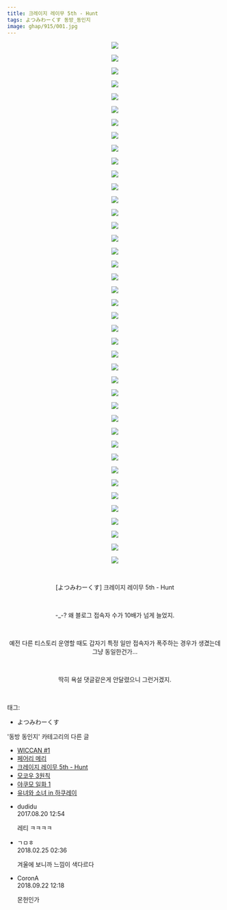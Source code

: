 ```yaml
---
title: 크레이지 레이무 5th - Hunt
tags: よつみわーくす 동방_동인지
image: ghap/915/001.jpg
---
```

<div class="article">
<p style="text-align: center; clear: none; float: none;"><img src="{{ site.nasurl }}/ghap/915/001.jpg"/></p>
<p style="text-align: center; clear: none; float: none;"><img src="{{ site.nasurl }}/ghap/915/002.jpg"/></p>
<p style="text-align: center; clear: none; float: none;"><img src="{{ site.nasurl }}/ghap/915/003.jpg"/></p>
<p style="text-align: center; clear: none; float: none;"><img src="{{ site.nasurl }}/ghap/915/004.jpg"/></p>
<p style="text-align: center; clear: none; float: none;"><img src="{{ site.nasurl }}/ghap/915/005.jpg"/></p>
<p style="text-align: center; clear: none; float: none;"><img src="{{ site.nasurl }}/ghap/915/006.jpg"/></p>
<p style="text-align: center; clear: none; float: none;"><img src="{{ site.nasurl }}/ghap/915/007.jpg"/></p>
<p style="text-align: center; clear: none; float: none;"><img src="{{ site.nasurl }}/ghap/915/008.jpg"/></p>
<p style="text-align: center; clear: none; float: none;"><img src="{{ site.nasurl }}/ghap/915/009.jpg"/></p>
<p style="text-align: center; clear: none; float: none;"><img src="{{ site.nasurl }}/ghap/915/010.jpg"/></p>
<p style="text-align: center; clear: none; float: none;"><img src="{{ site.nasurl }}/ghap/915/011.jpg"/></p>
<p style="text-align: center; clear: none; float: none;"><img src="{{ site.nasurl }}/ghap/915/012.jpg"/></p>
<p style="text-align: center; clear: none; float: none;"><img src="{{ site.nasurl }}/ghap/915/013.jpg"/></p>
<p style="text-align: center; clear: none; float: none;"><img src="{{ site.nasurl }}/ghap/915/014.jpg"/></p>
<p style="text-align: center; clear: none; float: none;"><img src="{{ site.nasurl }}/ghap/915/015.jpg"/></p>
<p style="text-align: center; clear: none; float: none;"><img src="{{ site.nasurl }}/ghap/915/016.jpg"/></p>
<p style="text-align: center; clear: none; float: none;"><img src="{{ site.nasurl }}/ghap/915/017.jpg"/></p>
<p style="text-align: center; clear: none; float: none;"><img src="{{ site.nasurl }}/ghap/915/018.jpg"/></p>
<p style="text-align: center; clear: none; float: none;"><img src="{{ site.nasurl }}/ghap/915/019.jpg"/></p>
<p style="text-align: center; clear: none; float: none;"><img src="{{ site.nasurl }}/ghap/915/020.jpg"/></p>
<p style="text-align: center; clear: none; float: none;"><img src="{{ site.nasurl }}/ghap/915/021.jpg"/></p>
<p style="text-align: center; clear: none; float: none;"><img src="{{ site.nasurl }}/ghap/915/022.jpg"/></p>
<p style="text-align: center; clear: none; float: none;"><img src="{{ site.nasurl }}/ghap/915/023.jpg"/></p>
<p style="text-align: center; clear: none; float: none;"><img src="{{ site.nasurl }}/ghap/915/024.jpg"/></p>
<p style="text-align: center; clear: none; float: none;"><img src="{{ site.nasurl }}/ghap/915/025.jpg"/></p>
<p style="text-align: center; clear: none; float: none;"><img src="{{ site.nasurl }}/ghap/915/026.jpg"/></p>
<p style="text-align: center; clear: none; float: none;"><img src="{{ site.nasurl }}/ghap/915/027.jpg"/></p>
<p style="text-align: center; clear: none; float: none;"><img src="{{ site.nasurl }}/ghap/915/028.jpg"/></p>
<p style="text-align: center; clear: none; float: none;"><img src="{{ site.nasurl }}/ghap/915/029.jpg"/></p>
<p style="text-align: center; clear: none; float: none;"><img src="{{ site.nasurl }}/ghap/915/030.jpg"/></p>
<p style="text-align: center; clear: none; float: none;"><img src="{{ site.nasurl }}/ghap/915/031.jpg"/></p>
<p style="text-align: center; clear: none; float: none;"><img src="{{ site.nasurl }}/ghap/915/032.jpg"/></p>
<p style="text-align: center; clear: none; float: none;"><img src="{{ site.nasurl }}/ghap/915/033.jpg"/></p>
<p style="text-align: center; clear: none; float: none;"><img src="{{ site.nasurl }}/ghap/915/034.jpg"/></p>
<p style="text-align: center; clear: none; float: none;"><img src="{{ site.nasurl }}/ghap/915/035.jpg"/></p>
<p style="text-align: center; clear: none; float: none;"><img src="{{ site.nasurl }}/ghap/915/036.jpg"/></p>
<p style="text-align: center; clear: none; float: none;"><img src="{{ site.nasurl }}/ghap/915/037.jpg"/></p>
<p style="text-align: center; clear: none; float: none;"><img src="{{ site.nasurl }}/ghap/915/038.jpg"/></p>
<p style="text-align: center; clear: none; float: none;"><img src="{{ site.nasurl }}/ghap/915/039.jpg"/></p>
<p style="text-align: center; clear: none; float: none;"><img src="{{ site.nasurl }}/ghap/915/040.jpg"/></p>
<p style="text-align: center; clear: none; float: none;"><img src="{{ site.nasurl }}/ghap/915/041.jpg"/></p>
<p style="text-align: center; clear: none; float: none;"><br/></p>
<p style="text-align: center; clear: none; float: none;">[よつみわーくす] 크레이지 레이무 5th - Hunt</p>
<p style="text-align: center; clear: none; float: none;"><br/></p>
<p style="text-align: center; clear: none; float: none;">-_-? 왜 블로그 접속자 수가 10배가 넘게 늘었지.</p>
<p style="text-align: center; clear: none; float: none;"><br/></p>
<p style="text-align: center; clear: none; float: none;">예전 다른 티스토리 운영할 때도 갑자기 특정 일만 접속자가 폭주하는 경우가 생겼는데 그냥 동일한건가...</p>
<p style="text-align: center; clear: none; float: none;"><br/></p>
<p style="text-align: center; clear: none; float: none;">딱히 욕설 댓글같은게 안달렸으니 그런거겠지.</p>
<p><br/></p>
</div><div class="tagTrail">
<p>태그: </p>
<ul>
<li>よつみわーくす</li>
</ul>
</div><div class="another">
<p>'동방 동인지' 카테고리의 다른 글</p>
<ul>
<li><a href="/2016-07-18-ghap_917">WICCAN #1</a></li>
<li><a href="/2016-07-18-ghap_916">페어리 메리</a></li>
<li><a href="/2016-07-18-ghap_915">크레이지 레이무 5th - Hunt</a></li>
<li><a href="/2016-07-17-ghap_913">모코우 3원칙</a></li>
<li><a href="/2016-07-17-ghap_912">야쿠모 일화 1</a></li>
<li><a href="/2016-07-17-ghap_911">유녀와 소녀 in 하쿠레이</a></li>
</ul>
</div><div class="cb_module cb_fluid">
<div class="cb_wrt cb_profile">
<div class="comment">
<ul>
<li class="cb_thumb_off" id="comment15064119">
<div class="cb_comment_area">
<div class="cb_info_area">
<div class="cb_section">
<span class="cb_nick_name">dudidu</span>
</div>
<div class="cb_section">
<span class="cb_date">2017.08.20 12:54 </span>
</div>
</div>
<div class="cb_dsc_comment">
<p class="cb_dsc">
											레티 ㅋㅋㅋㅋ
										</p>
</div>
</div></li>
<li class="cb_thumb_off" id="comment15206191">
<div class="cb_comment_area">
<div class="cb_info_area">
<div class="cb_section">
<span class="cb_nick_name">ㄱㅁㅎ</span>
</div>
<div class="cb_section">
<span class="cb_date">2018.02.25 02:36 </span>
</div>
</div>
<div class="cb_dsc_comment">
<p class="cb_dsc">
											겨울에 보니까 느낌이 색다르다
										</p>
</div>
</div></li>
<li class="cb_thumb_off" id="comment15337998">
<div class="cb_comment_area">
<div class="cb_info_area">
<div class="cb_section">
<span class="cb_nick_name">CoronA</span>
</div>
<div class="cb_section">
<span class="cb_date">2018.09.22 12:18 </span>
</div>
</div>
<div class="cb_dsc_comment">
<p class="cb_dsc">
											몬헌인가
										</p>
</div>
</div></li>
</ul>
</div>
</div><!-- commentList close -->
</div>